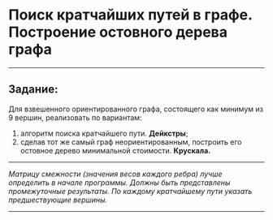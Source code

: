# Поиск кратчайших путей в графе. Построение остовного дерева графа

---

## Задание:

Для взвешенного ориентированного графа, состоящего как минимум из 9 вершин, реализовать по вариантам:
1. алгоритм поиска кратчайшего пути. **Дейкстры**;
2. сделав тот же самый граф неориентированным, построить его остовное дерево минимальной стоимости. **Крускала.**

---

*Матрицу смежности (значения весов каждого ребра) лучше определить в начале программы.*
*Должны быть представлены промежуточные результаты.*
*По каждому кратчайшему пути указать предшествующие вершины.*

---

